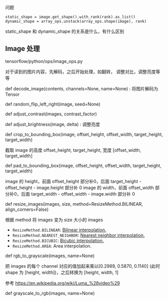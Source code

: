 
 问题

    static_shape = image.get_shape().with_rank(rank).as_list()
    dynamic_shape = array_ops.unstack(array_ops.shape(image), rank)

static_shape 和  dynamic_shape 的关系是什么，有什么区别



## Image 处理

tensorflow/python/ops/image_ops.py

对于读到的图片内容，先解码，之后开始处理，如翻转， 调整对比，调整亮度等等

def decode_image(contents, channels=None, name=None) : 将图片解码为 Tensor

def random_flip_left_right(image, seed=None)

def adjust_contrast(images, contrast_factor)

def adjust_brightness(image, delta) : 调整亮度

def crop_to_bounding_box(image, offset_height, offset_width, target_height, target_width)

截取  image 的高度 offset_height, target_height, 宽度 [offset_width, target_width]

def pad_to_bounding_box(image, offset_height, offset_width, target_height, target_width)

image 的 height，前面 offset_height 部分补0，后面  target_height - offset_height - image.height 部分补 0
image 的 width，前面 offset_width 部分补0，后面  target_width - offset_width - image.width 部分补 0

def resize_images(images, size, method=ResizeMethod.BILINEAR, align_corners=False)

根据 method 将 images 变为 size 大小的 images

* `ResizeMethod.BILINEAR`</b>: [Bilinear interpolation.]( https://en.wikipedia.org/wiki/Bilinear_interpolation)
* `ResizeMethod.NEAREST_NEIGHBOR`</b>: [Nearest neighbor interpolation.]( https://en.wikipedia.org/wiki/Nearest-neighbor_interpolation)
* `ResizeMethod.BICUBIC`</b>: [Bicubic interpolation.]( https://en.wikipedia.org/wiki/Bicubic_interpolation)
* `ResizeMethod.AREA`</b>: Area interpolation.

def rgb_to_grayscale(images, name=None)

把 images 的每个 channel 对应的值加起来乘以[0.2989, 0.5870, 0.1140] (此时 shape 为 [height, width])，之后转换为 [height, width, 1]

参考 https://en.wikipedia.org/wiki/Luma_%28video%29

def grayscale_to_rgb(images, name=None)
